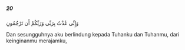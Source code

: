 ##### 20

<span class="ayah">وَإِنِّى عُذْتُ بِرَبِّى وَرَبِّكُمْ أَن تَرْجُمُونِ</span>

<span class="ayah_translation">Dan sesungguhnya aku berlindung kepada Tuhanku dan Tuhanmu, dari keinginanmu merajamku,</span>
